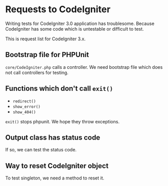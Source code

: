 # Requests to CodeIgniter

Writing tests for CodeIgniter 3.0 application has troublesome. Because CodeIgniter has some code which is untestable or difficult to test.

This is request list for CodeIgniter 3.x.

## Bootstrap file for PHPUnit

`core/CodeIgniter.php` calls a controller. We need bootstrap file which does not call controllers for testing.

## Functions which don't call `exit()`

* `redirect()`
* `show_error()`
* `show_404()`

`exit()` stops phpunit. We hope they throw exceptions.

## Output class has status code

If so, we can test the status code.

## Way to reset CodeIgniter object

To test singleton, we need a method to reset it.
